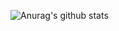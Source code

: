 ![Anurag's github stats](https://github-readme-stats.vercel.app/api?username=JUNGJUNYONG&show_icons=true#gh-light-mode-only)

